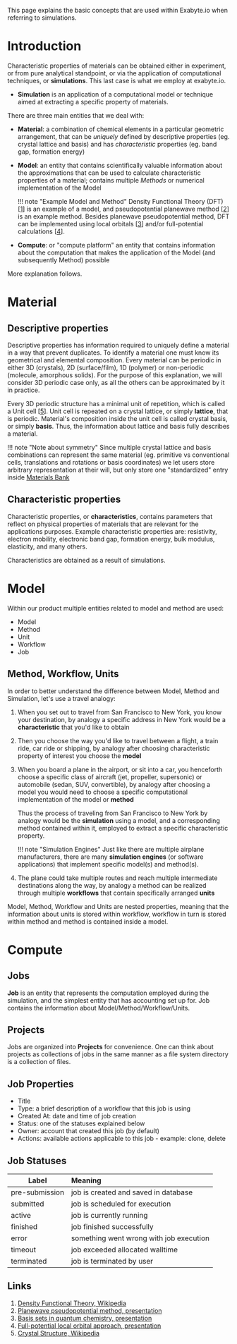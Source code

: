 <!-- by TB -->

This page explains the basic concepts that are used within Exabyte.io when referring to simulations.

# Introduction

Characteristic properties of materials can be obtained either in experiment, or from pure analytical standpoint, or via the application of computational techniques, or **simulations**. This last case is what we employ at exabyte.io.

- **Simulation** is an application of a computational model or technique aimed at extracting a specific property of materials.

There are three main entities that we deal with:

- **Material**: a combination of chemical elements in a particular geometric arrangement, that can be *uniquely* defined by descriptive properties (eg. crystal lattice and basis) and has *characteristic* properties (eg. band gap, formation energy)

- **Model**: an entity that contains scientifically valuable information about the approximations that can be used to calculate characteristic properties of a material; contains multiple *Methods* or numerical implementation of the Model

    !!! note "Example Model and Method"
        Density Functional Theory (DFT) [[1](#links)] is an example of a model, and pseudopotential planewave method [[2](#links)] is an example method. Besides planewave pseudopotential method, DFT can be implemented using local orbitals [[3](#links)] and/or full-potential calculations [[4](#links)].

- **Compute**: or "compute platform" an entity that contains information about the computation that makes the application of the Model (and subsequently Method) possible

More explanation follows.


# Material

## Descriptive properties

Descriptive properties has information required to uniquely define a material in a way that prevent duplicates. To identify a material one must know its geometrical and elemental composition. Every material can be periodic in either 3D (crystals), 2D (surface/film), 1D (polymer) or non-periodic (molecule, amorphous solids). For the purpose of this explanation, we will consider 3D periodic case only, as all the others can be approximated by it in practice.

Every 3D periodic structure has a minimal unit of repetition, which is called a Unit cell [[5](#links)]. Unit cell is repeated on a crystal lattice, or simply **lattice**, that is periodic. Material's composition inside the unit cell is called crystal basis, or simply **basis**. Thus, the information about lattice and basis fully describes a material.

!!! note "Note about symmetry"
    Since multiple crystal lattice and basis combinations can represent the same material (eg. primitive vs conventional cells, translations and rotations or basis coordinates) we let users store arbitrary representation at their will, but only store one "standardized" entry inside [Materials Bank](#materials-bank)

## Characteristic properties

Characteristic properties, or **characteristics**, contains parameters that reflect on physical properties of materials that are relevant for the applications purposes. Example characteristic properties are: resistivity, electron mobility, electronic band gap, formation energy, bulk modulus, elasticity, and many others.

Characteristics are obtained as a result of simulations.


# Model

Within our product multiple entities related to model and method are used:

- Model
- Method
- Unit
- Workflow
- Job


## Method, Workflow, Units

In order to better understand the difference between Model, Method and Simulation, let's use a travel analogy:

1. When you set out to travel from San Francisco to New York, you know your destination, by analogy a specific address in New York would be a **characteristic** that you'd like to obtain

2. Then you choose the way you'd like to travel between a flight, a train ride, car ride or shipping, by analogy after choosing characteristic property of interest you choose the **model**

3. When you board a plane in the airport, or sit into a car, you henceforth choose a specific class of aircraft (jet, propeller, supersonic) or automobile (sedan, SUV, convertible), by analogy after choosing a model you would need to choose a specific computational implementation of the model or **method**

    Thus the process of traveling from San Francisco to New York by analogy would be the **simulation** using a model, and a corresponding method contained within it, employed to extract a specific characteristic property.

    !!! note "Simulation Engines"
        Just like there are multiple airplane manufacturers, there are many **simulation engines** (or software applications) that implement specific model(s) and method(s).

4. The plane could take multiple routes and reach multiple intermediate destinations along the way, by analogy a method can be realized through multiple **workflows** that contain specifically arranged **units**

Model, Method, Workflow and Units are nested properties, meaning that the information about units is stored within workflow, workflow in turn is stored within method and method is contained inside a model.

# Compute

## Jobs

**Job** is an entity that represents the computation employed during the simulation, and the simplest entity that has accounting set up for. Job contains the information about Model/Method/Workflow/Units.

## Projects

Jobs are organized into **Projects** for convenience. One can think about projects as collections of jobs in the same manner as a file system directory is a collection of files.

## Job Properties

- Title
- Type: a brief description of a workflow that this job is using
- Created At: date and time of job creation
- Status: one of the statuses explained below
- Owner: account that created this job (by default)
- Actions: available actions applicable to this job - example: clone, delete

## Job Statuses

| Label    |      Meaning  |
|----------|:--------------|
<span class="">pre-submission</span> | job is created and saved in database
<span class="">submitted</span> | job is scheduled for execution
<span class="">active</span> | job is currently running
<span class="">finished</span> | job finished successfully
<span class="">error</span> | something went wrong with job execution
<span class="">timeout</span> | job exceeded allocated walltime
<span class="">terminated</span> | job is terminated by user

## Links

1. [Density Functional Theory, Wikipedia](https://en.wikipedia.org/wiki/Density_functional_theory)
1. [Planewave pseudopotential method, presentation](https://www.archer.ac.uk/training/course-material/2014/04/PMMP_UCL/Slides/castep_1.pdf)
1. [Basis sets in quantum chemistry, presentation](http://vergil.chemistry.gatech.edu/courses/chem6485/pdf/basis-sets.pdf)
1. [Full-potential local orbital approach, presentation](http://www.fplo.de/download/Richter-1.pdf)
1. [Crystal Structure, Wikipedia](https://en.wikipedia.org/wiki/Crystal_structure)
